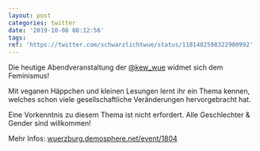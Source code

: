 ```yaml
---
layout: post
categories: twitter
date: '2019-10-08 08:12:56'
tags: 
ref: 'https://twitter.com/schwarzlichtwue/status/1181482598322900992'
---
```

Die heutige Abendveranstaltung der [@kew_wue](https://twitter.com/kew_wue) widmet sich dem Feminismus!



Mit veganen Häppchen und kleinen Lesungen lernt ihr ein Thema kennen, welches schon viele gesellschaftliche Veränderungen hervorgebracht hat.

Eine Vorkenntnis zu diesem Thema ist nicht erfordert. Alle Geschlechter &amp; Gender sind willkommen!



Mehr Infos: [wuerzburg.demosphere.net/event/1804](https://wuerzburg.demosphere.net/event/1804)